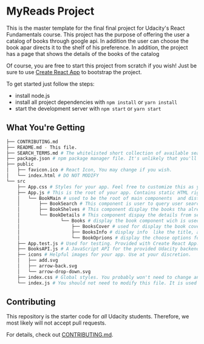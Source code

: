 # MyReads Project

This is the master template for the final final project for Udacity's React Fundamentals course. This project has the purpose of offering the user a catalog of books through google api. In addition the user can choose the book apar directs it to the shelf of his preference. In addition, the project has a page that shows the details of the books of the catalog

Of course, you are free to start this project from scratch if you wish! Just be sure to use [Create React App](https://github.com/facebookincubator/create-react-app) to bootstrap the project.

To get started just follow the steps:

* install node.js 
* install all project dependencies with `npm install` or `yarn install`
* start the development server with `npm start` or `yarn start`

## What You're Getting
```bash
├── CONTRIBUTING.md
├── README.md - This file.
├── SEARCH_TERMS.md # The whitelisted short collection of available search terms for you to use with your app.
├── package.json # npm package manager file. It's unlikely that you'll need to modify this.
├── public
│   ├── favicon.ico # React Icon, You may change if you wish.
│   └── index.html # DO NOT MODIFY
└── src
    ├── App.css # Styles for your app. Feel free to customize this as you desire.
    ├── App.js # This is the root of your app. Contains static HTML right now.
    │   └── BookMain # used to be the root of main components  and distribute the props to the components
    │       ├── BookSearch # This component is user to query user search's
    │       ├── BookShelves # This component display the books tha already are on the shelves
    │       └── BookDetails # This component dispay the details from selected book
    │               └── Books # display the book component wich is used by the three component's above
    │                   ├── BooksCover # used for display the book cover
    │                   ├── BooksInfo # display info  like the title, author, release date and description(the last both for details component)
    │                   └── BookOprions # display the choose options for the preference shelfe managment
    ├── App.test.js # Used for testing. Provided with Create React App. Testing is encouraged, but not required.
    ├── BooksAPI.js # A JavaScript API for the provided Udacity backend. Instructions for the methods are below.
    ├── icons # Helpful images for your app. Use at your discretion.
    │   ├── add.svg
    │   ├── arrow-back.svg
    │   └── arrow-drop-down.svg
    ├── index.css # Global styles. You probably won't need to change anything here.
    └── index.js # You should not need to modify this file. It is used for DOM rendering only.
```

## Contributing

This repository is the starter code for _all_ Udacity students. Therefore, we most likely will not accept pull requests.

For details, check out [CONTRIBUTING.md](CONTRIBUTING.md).
